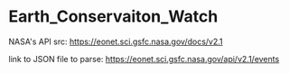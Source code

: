 # Earth_Conservaiton_Watch

NASA's API src: https://eonet.sci.gsfc.nasa.gov/docs/v2.1

link to JSON file to parse: https://eonet.sci.gsfc.nasa.gov/api/v2.1/events
